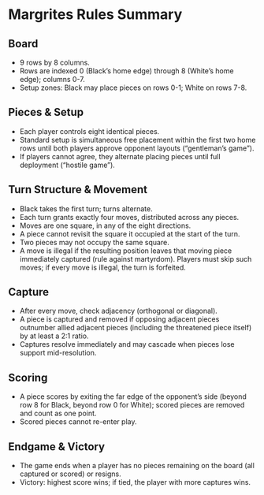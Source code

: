 # Margrites Rules Summary

## Board
- 9 rows by 8 columns.
- Rows are indexed 0 (Black’s home edge) through 8 (White’s home edge); columns 0-7.
- Setup zones: Black may place pieces on rows 0-1; White on rows 7-8.

## Pieces & Setup
- Each player controls eight identical pieces.
- Standard setup is simultaneous free placement within the first two home rows until both players approve opponent layouts (“gentleman’s game”).
- If players cannot agree, they alternate placing pieces until full deployment (“hostile game”).

## Turn Structure & Movement
- Black takes the first turn; turns alternate.
- Each turn grants exactly four moves, distributed across any pieces.
- Moves are one square, in any of the eight directions.
- A piece cannot revisit the square it occupied at the start of the turn.
- Two pieces may not occupy the same square.
- A move is illegal if the resulting position leaves that moving piece immediately captured (rule against martyrdom). Players must skip such moves; if every move is illegal, the turn is forfeited.

## Capture
- After every move, check adjacency (orthogonal or diagonal).
- A piece is captured and removed if opposing adjacent pieces outnumber allied adjacent pieces (including the threatened piece itself) by at least a 2:1 ratio.
- Captures resolve immediately and may cascade when pieces lose support mid-resolution.

## Scoring
- A piece scores by exiting the far edge of the opponent’s side (beyond row 8 for Black, beyond row 0 for White); scored pieces are removed and count as one point.
- Scored pieces cannot re-enter play.

## Endgame & Victory
- The game ends when a player has no pieces remaining on the board (all captured or scored) or resigns.
- Victory: highest score wins; if tied, the player with more captures wins.
